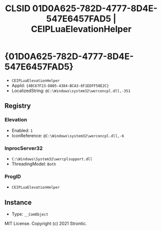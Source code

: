 ﻿---
title: "CLSID 01D0A625-782D-4777-8D4E-547E6457FAD5 | CEIPLuaElevationHelper"
excerpt: What is COM-Object CLSID 01D0A625-782D-4777-8D4E-547E6457FAD5?
---

# {01D0A625-782D-4777-8D4E-547E6457FAD5}

* `CEIPLuaElevationHelper`
* AppId: `{4BC67F23-D805-4384-BCA3-6F1EDFF50E2C}`
* LocalizedString: `@C:\Windows\system32\werconcpl.dll,-351`

## Registry


### Elevation

* Enabled: `1`
* IconReference: `@C:\Windows\system32\werconcpl.dll,-6`

### InprocServer32

* `C:\Windows\System32\wercplsupport.dll`
* ThreadingModel: `Both`

### ProgID

* `CEIPLuaElevationHelper`

## Instance

* Type: `__ComObject`

MIT License. Copyright (c) 2021 Strontic.


